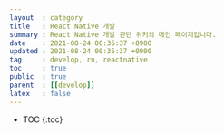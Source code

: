 ```yaml
---
layout  : category
title   : React Native 개발
summary : React Native 개발 관련 위키의 메인 페이지입니다.
date    : 2021-08-24 00:35:37 +0900 
updated : 2021-08-24 00:35:37 +0900
tag     : develop, rn, reactnative 
toc     : true
public  : true
parent  : [[develop]]
latex   : false
---
```

* TOC
{:toc}

